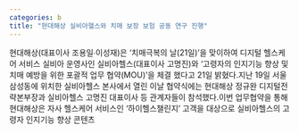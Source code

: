 ```yaml
---
categories: b
title: "현대해상 실비아헬스와 치매 보장 보험 공동 연구 진행"
---
```

현대해상(대표이사 조용일∙이성재)은 ‘치매극복의 날(21일)’을 맞이하여 디지털 헬스케어 서비스 실비아 운영사인 실비아헬스(대표이사 고명진)와 ‘고령자의 인지기능 향상 및 치매 예방을 위한 포괄적 업무 협약(MOU)’을 체결 했다고 21일 밝혔다.지난 19일 서울 삼성동에 위치한 실비아헬스 본사에서 열린 이날 협약식에는 현대해상 정규완 디지털전략본부장과 실비아헬스 고명진 대표이사 등 관계자들이 참석했다.이번 업무협약을 통해 현대해상은 자사 헬스케어 서비스인 ‘하이헬스챌린지’ 고객을 대상으로 실비아헬스의 고령자 인지기능 향상 콘텐츠